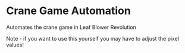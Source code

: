 # Crane Game Automation
 Automates the crane game in Leaf Blower Revolution
 
 Note - if you want to use this yourself you may have to adjust the pixel values!
